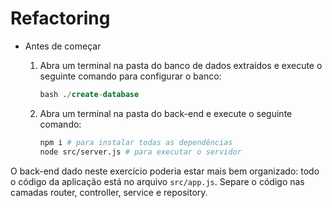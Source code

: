 # Refactoring

- Antes de começar
  1. Abra um terminal na pasta do banco de dados extraídos e execute o seguinte comando para configurar o banco:

     ```sql
     bash ./create-database
     ```

  2. Abra um terminal na pasta do back-end e execute o seguinte comando:

     ```bash
     npm i # para instalar todas as dependências
     node src/server.js # para executar o servidor
     ```

O back-end dado neste exercício poderia estar mais bem organizado: todo o código da aplicação está no arquivo `src/app.js`. Separe o código nas camadas router, controller, service e repository.
